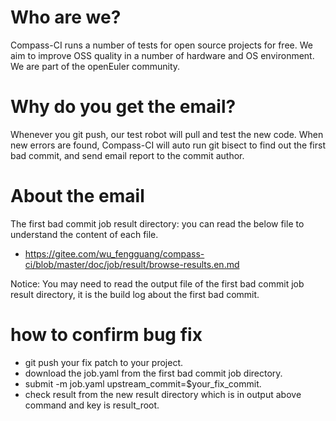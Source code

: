 # Who are we?

Compass-CI runs a number of tests for open source projects for free.
We aim to improve OSS quality in a number of hardware and OS environment.
We are part of the openEuler community.

# Why do you get the email?

Whenever you git push, our test robot will pull and test the new code.
When new errors are found, Compass-CI will auto run git bisect to find out the first bad commit,
and send email report to the commit author.

# About the email

The first bad commit job result directory:
you can read the below file to understand the content of each file.
- https://gitee.com/wu_fengguang/compass-ci/blob/master/doc/job/result/browse-results.en.md

Notice:
You may need to read the output file of the first bad commit job result directory,
it is the build log about the first bad commit.

# how to confirm bug fix

- git push your fix patch to your project.
- download the job.yaml from the first bad commit job directory.
- submit -m job.yaml upstream_commit=$your_fix_commit.
- check result from the new result directory which is in output above command and key is result_root.
